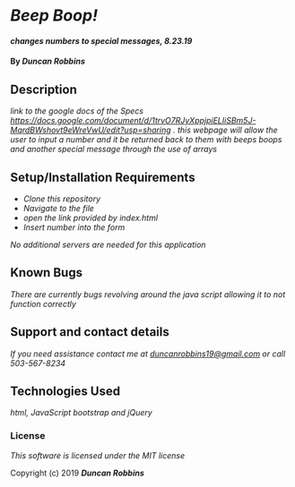 
# _Beep Boop!_

#### _changes numbers to special messages, 8.23.19_

#### By _**Duncan Robbins**_

## Description

_link to the google docs of the Specs https://docs.google.com/document/d/1trvO7RJyXppjpiELIiSBm5J-MqrdBWshovt9eWreVwU/edit?usp=sharing ._
_this webpage will allow the user to input a number and it be returned back to them with beeps boops and another special message through the use of arrays_

## Setup/Installation Requirements

* _Clone this repository_
* _Navigate to the file_
* _open the link provided by index.html_
* _Insert number into the form_


_No additional servers are needed for this application_

## Known Bugs

_There are currently bugs revolving around the java script allowing it to not function correctly_

## Support and contact details

_If you need assistance contact me at duncanrobbins19@gmail.com or call 503-567-8234_

## Technologies Used

_html, JavaScript bootstrap and jQuery_

### License

*This software is licensed under the MIT license*

Copyright (c) 2019 **_Duncan Robbins_**
